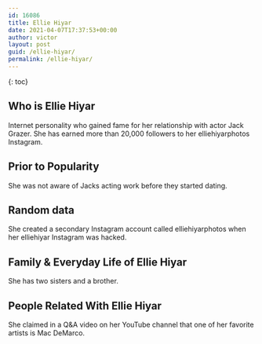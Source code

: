 ```yaml
---
id: 16086
title: Ellie Hiyar
date: 2021-04-07T17:37:53+00:00
author: victor
layout: post
guid: /ellie-hiyar/
permalink: /ellie-hiyar/
---
```



{: toc}


## Who is Ellie Hiyar



Internet personality who gained fame for her relationship with actor Jack Grazer. She has earned more than 20,000 followers to her elliehiyarphotos Instagram. 

                
                
                
## Prior to Popularity



She was not aware of Jacks acting work before they started dating.

                
                
                
## Random data



She created a secondary Instagram account called elliehiyarphotos when her elliehiyar Instagram was hacked. 

                
                
                
## Family & Everyday Life of Ellie Hiyar



She has two sisters and a brother.

                
                
                
## People Related With Ellie Hiyar



She claimed in a Q&A video on her YouTube channel that one of her favorite artists is Mac DeMarco.

                
              
            
          
          
          